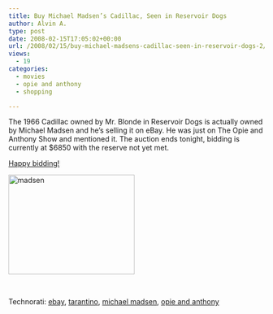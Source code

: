 ```yaml
---
title: Buy Michael Madsen’s Cadillac, Seen in Reservoir Dogs
author: Alvin A.
type: post
date: 2008-02-15T17:05:02+00:00
url: /2008/02/15/buy-michael-madsens-cadillac-seen-in-reservoir-dogs-2/
views:
  - 19
categories:
  - movies
  - opie and anthony
  - shopping

---
```

The 1966 Cadillac owned by Mr. Blonde in Reservoir Dogs is actually owned by Michael Madsen and he&#8217;s selling it on eBay. He was just on The Opie and Anthony Show and mentioned it. The auction ends tonight, bidding is currently at $6850 with the reserve not yet met.

<a href="http://cgi.ebay.com/ebaymotors/Cadillac-DeVille-DTS-Deville-RESERVOIR-DOGS-MR-BLONDS-1966-CADILLAC_W0QQitemZ270210504184QQcmdZViewItem?hash=item270210504184" target="_blank">Happy bidding!</a>

[<img data-recalc-dims="1" loading="lazy" decoding="async" style="border-right: 0px; border-top: 0px; border-left: 0px; border-bottom: 0px" height="196" alt="madsen" src="https://i0.wp.com/alvinashcraft.azurewebsites.net/wp-content/uploads/2008/02/windowslivewriterbuymichaelmadsenscadillacseeninreservoir-9d61madsen-3.jpg?resize=248%2C196" width="248" border="0" />][1] 

&nbsp;

<div class="wlWriterSmartContent" id="scid:d7bf807d-7bb0-458a-811f-90c51817d5c2:5b593989-c6b5-495a-9c21-91920dbe00b9" style="padding-right: 0px; display: inline; padding-left: 0px; padding-bottom: 0px; margin: 0px; padding-top: 0px">
  <p>
    <span class="TagSite">Technorati:</span> <a href="http://technorati.com/tag/ebay" rel="tag" class="tag">ebay</a>, <a href="http://technorati.com/tag/tarantino" rel="tag" class="tag">tarantino</a>, <a href="http://technorati.com/tag/michael+madsen" rel="tag" class="tag">michael madsen</a>, <a href="http://technorati.com/tag/opie+and+anthony" rel="tag" class="tag">opie and anthony</a><br /><!-- StartInsertedTags: ebay, tarantino, michael madsen, opie and anthony :EndInsertedTags -->
  </p>
</div>

 [1]: http://cgi.ebay.com/ebaymotors/Cadillac-DeVille-DTS-Deville-RESERVOIR-DOGS-MR-BLONDS-1966-CADILLAC_W0QQitemZ270210504184QQcmdZViewItem?hash=item270210504184